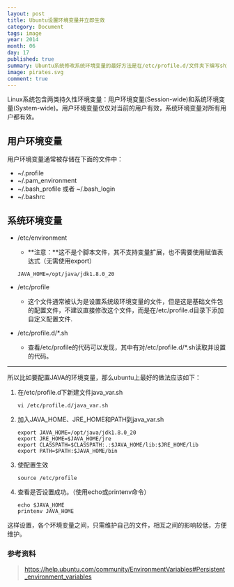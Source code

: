 ```yaml
---
layout: post
title: Ubuntu设置环境变量并立即生效
category: Document
tags: image
year: 2014
month: 06
day: 17
published: true
summary: Ubuntu系统修改系统环境变量的最好方法是在/etc/profile.d/文件夹下编写sh文件，而非直接修改/etc/profile文件。
image: pirates.svg
comment: true
---
```


Linux系统包含两类持久性环境变量：用户环境变量(Session-wide)和系统环境变量(System-wide)。用户环境变量仅仅对当前的用户有效，系统环境变量对所有用户都有效。

## 用户环境变量

用户环境变量通常被存储在下面的文件中：

- ~/.profile
- ~/.pam_environment
- ~/.bash_profile 或者 ~/.bash_login
- ~/.bashrc

## 系统环境变量

- /etc/environment
    - **注意：**这不是个脚本文件，其不支持变量扩展，也不需要使用赋值表达式（无需使用export）

    ```
    JAVA_HOME=/opt/java/jdk1.8.0_20
    ```
- /etc/profile
    - 这个文件通常被认为是设置系统级环境变量的文件，但是这是基础文件包的配置文件，不建议直接修改这个文件，而是在/etc/profile.d目录下添加自定义配置文件.
- /etc/profile.d/*.sh
    - 查看/etc/profile的代码可以发现，其中有对/etc/profile.d/*.sh读取并设置的代码。


------

所以比如要配置JAVA的环境变量，那么ubuntu上最好的做法应该如下：

1. 在/etc/profile.d下新建文件java_var.sh

    ```
    vi /etc/profile.d/java_var.sh
    ```

2. 加入JAVA_HOME、JRE_HOME和PATH到java_var.sh

    ```
    export JAVA_HOME=/opt/java/jdk1.8.0_20
    export JRE_HOME=$JAVA_HOME/jre
    export CLASSPATH=$CLASSPATH:.:$JAVA_HOME/lib:$JRE_HOME/lib
    export PATH=$PATH:$JAVA_HOME/bin
    ```

3. 使配置生效

    ```
    source /etc/profile
    ```

4. 查看是否设置成功。（使用echo或printenv命令）

    ```
    echo $JAVA_HOME
    printenv JAVA_HOME
    ```

这样设置，各个环境变量之间，只需维护自己的文件，相互之间的影响较低，方便维护。


### 参考资料

> https://help.ubuntu.com/community/EnvironmentVariables#Persistent_environment_variables